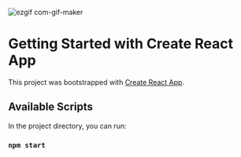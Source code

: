 ![ezgif com-gif-maker](https://user-images.githubusercontent.com/90558407/192611586-8691804f-183c-420a-bab8-78d383066be6.gif)



# Getting Started with Create React App

This project was bootstrapped with [Create React App](https://github.com/facebook/create-react-app).

## Available Scripts

In the project directory, you can run:

### `npm start`
